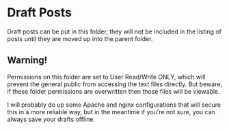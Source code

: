 # Draft Posts

Draft posts can be put in this folder, they will not be included in the listing of posts until they are moved up into the parent folder.

## Warning!

Permissions on this folder are set to User Read/Write ONLY, which will prevent the general public from accessing the text files directly. But beware, if these folder permissions are overwritten then those files will be viewable.

I will probably do up some Apache and nginx configurations that will secure this in a more reliable way, but in the meantime if you're not sure, you can always save your drafts offline.